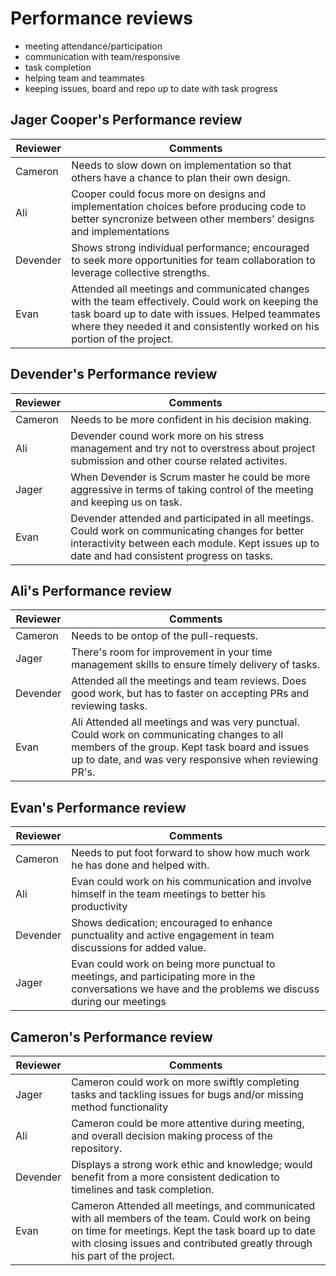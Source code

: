 # Performance reviews

- meeting attendance/participation
- communication with team/responsive
- task completion
- helping team and teammates
- keeping issues, board and repo up to date with task progress
  
## Jager Cooper's Performance review

| Reviewer | Comments                                                                                                                                                                                                                            |
| -------- |-------------------------------------------------------------------------------------------------------------------------------------------------------------------------------------------------------------------------------------|
| Cameron | Needs to slow down on implementation so that others have a chance to plan their own design.                                                                                                                                         |
| Ali | Cooper could focus more on designs and implementation choices before producing code to better syncronize between other members' designs and implementations |
| Devender |  Shows strong individual performance; encouraged to seek more opportunities for team collaboration to leverage collective strengths.                         |
| Evan | Attended all meetings and communicated changes with the team effectively. Could work on keeping the task board up to date with issues. Helped teammates where they needed it and consistently worked on his portion of the project. |

## Devender's Performance review

| Reviewer | Comments                                                                                                                                                                                           |
| -------- |----------------------------------------------------------------------------------------------------------------------------------------------------------------------------------------------------|
| Cameron | Needs to be more confident in his decision making.                                                                                                                                                 |
| Ali | Devender cound work more on his stress management and try not to overstress about project submission and other course related activites. |
| Jager | When Devender is Scrum master he could be more aggressive in terms of taking control of the meeting and keeping us on task.                                                                        |
| Evan | Devender attended and participated in all meetings. Could work on communicating changes for better interactivity between each module. Kept issues up to date and had consistent progress on tasks. |

## Ali's Performance review

| Reviewer | Comments                                                                                                                                                                                              |
| -------- |-------------------------------------------------------------------------------------------------------------------------------------------------------------------------------------------------------|
| Cameron | Needs to be ontop of the pull-requests.                                                                                                                                                               |
| Jager | There's room for improvement in your time management skills to ensure timely delivery of tasks.                                                                                                       |
| Devender | Attended all the meetings and team reviews. Does good work, but has to faster on accepting PRs and reviewing tasks.                                                                                   |
| Evan | Ali Attended all meetings and was very punctual. Could work on communicating changes to all members of the group. Kept task board and issues up to date, and was very responsive when reviewing PR's. |

## Evan's Performance review

| Reviewer | Comments                                                                                                                  |
| -------- |---------------------------------------------------------------------------------------------------------------------------|
| Cameron | Needs to put foot forward to show how much work he has done and helped with.                                              |
| Ali | Evan could work on his communication and involve himself in the team meetings to better his productivity |
| Devender | Shows dedication; encouraged to enhance punctuality and active engagement in team discussions for added value.                                                   |
| Jager | Evan could work on being more punctual to meetings, and participating more in the conversations we have and the problems we discuss during our meetings |

## Cameron's Performance review

| Reviewer | Comments |
| -------- | -------- |
| Jager | Cameron could work on more swiftly completing tasks and tackling issues for bugs and/or missing method functionality |
| Ali | Cameron could be more attentive during meeting, and overall decision making process of the repository. |
| Devender | Displays a strong work ethic and knowledge; would benefit from a more consistent dedication to timelines and task completion. |
| Evan | Cameron Attended all meetings, and communicated with all members of the team. Could work on being on time for meetings. Kept the task board up to date with closing issues and contributed greatly through his part of the project.|

